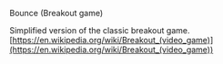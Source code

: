 Bounce (Breakout game)

Simplified version of the classic breakout game.
[https://en.wikipedia.org/wiki/Breakout_(video_game)](https://en.wikipedia.org/wiki/Breakout_(video_game))
